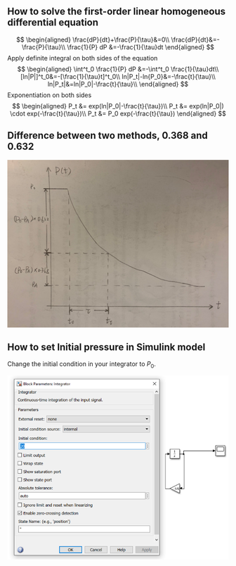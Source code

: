 ## How to solve the first-order linear homogeneous differential equation
$$
\begin{aligned}
\frac{dP}{dt}+\frac{P}{\tau}&=0\\
\frac{dP}{dt}&=-\frac{P}{\tau}\\
\frac{1}{P} dP &=-\frac{1}{\tau}dt
\end{aligned}
$$
Apply definite integral on both sides of the equation
$$
\begin{aligned}
\int^t_0 \frac{1}{P} dP &=-\int^t_0 \frac{1}{\tau}dt\\
[ln|P|]^t_0&=-[\frac{1}{\tau}t]^t_0\\
ln|P_t|-ln{P_0}&=-\frac{t}{\tau}\\
ln|P_t|&=ln|P_0|-\frac{t}{\tau}\\
\end{aligned}
$$
Exponentiation on both sides
$$
\begin{aligned}
P_t &= exp(ln|P_0|-\frac{t}{\tau})\\
P_t &= exp(ln|P_0|) \cdot exp(-\frac{t}{\tau})\\
P_t &= P_0 exp(-\frac{t}{\tau})
\end{aligned}
$$

## Difference between two methods, 0.368 and 0.632
![](images/lab2_plot.jpg)

## How to set Initial pressure in Simulink model
Change the initial condition in your integrator to $P_0$.

![](images/lab2_simulink.png)